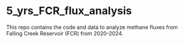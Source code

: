 # 5_yrs_FCR_flux_analysis
This repo contains the code and data to analyze methane fluxes from Falling Creek Reservoir (FCR) from 2020-2024.
